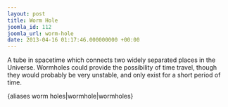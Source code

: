 ```yaml
---
layout: post
title: Worm Hole
joomla_id: 112
joomla_url: worm-hole
date: 2013-04-16 01:17:46.000000000 +00:00
---
```

<p>A tube in spacetime which connects two widely separated places in the Universe. Wormholes could provide the possibility of time travel, though they would probably be very unstable, and only exist for a short period of time.</p>
<p>{aliases worm holes|wormhole|wormholes}</p>
